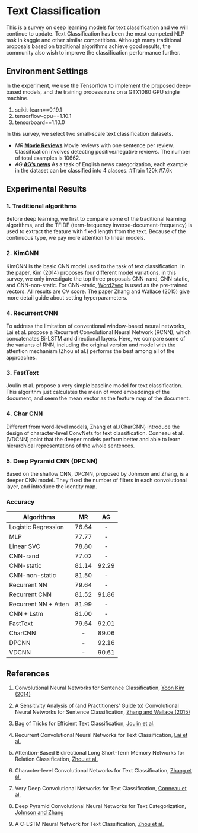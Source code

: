 # Text Classification

This is a survey on deep learning models for text classification and we will continue to update. Text Classification has been the most competed NLP task in kaggle and other similar competitions. Although many traditional proposals based on traditional algorithms achieve good results, the community also wish to improve the classification performance further. 


## Environment Settings

In the experiment, we use the Tensorflow to implement the proposed deep-based models, and the training process runs on a GTX1080 GPU single machine.

1. scikit-learn==0.19.1
2. tensorflow-gpu==1.10.1
3. tensorboard==1.10.0

In this survey, we select two small-scale text classification datasets. 

* *MR* [**Movie Reviews**](http://www.cs.cornell.edu/people/pabo/movie-review-data/rt-polaritydata.tar.gz) Movie reviews with one sentence per review. Classification involves detecting positive/negative reviews. The number of total examples is 10662.
* *AG* [**AG’s news**](http://www.di.unipi.it/~gulli/AG_corpus_of_news_articles.html) As a task of English news categorization, each example in the dataset can be classified into 4 classes. #Train 120k #7.6k

## Experimental Results

### 1. Traditional algorithms

Before deep learning, we first to compare some of the traditional learning algorithms, and the TFIDF (term-frequency inverse-document-frequency) is used to extract the feature with fixed length from the text. Because of the continuous type, we pay more attention to linear models. 

### 2. KimCNN

KimCNN is the basic CNN model used to the task of text classification. In the paper, Kim (2014) proposes four different model variations, in this survey, we only investigate the top three proposals CNN-rand, CNN-static, and CNN-non-static. For CNN-static, [Word2vec](https://drive.google.com/file/d/0B7XkCwpI5KDYNlNUTTlSS21pQmM/edit?usp=sharing) is used as the pre-trained vectors. All results are CV score. The paper Zhang and Wallace (2015) give more detail guide about setting hyperparameters. 

### 4. Recurrent CNN

To address the limitation of conventional window-based neural networks, Lai et al. propose a Recurrent Convolutional Neural Network (RCNN), which concatenates Bi-LSTM and directional layers. Here, we compare some of the variants of RNN, including the original version and model with the attention mechanism (Zhou et al.) performs the best among all of the approaches. 

### 3. FastText

Joulin et al. propose a very simple baseline model for text classification. This algorithm just calculates the mean of word embeddings of the document, and seem the mean vector as the feature map of the document. 

### 4. Char CNN

Different from word-level models, Zhang et al.(CharCNN) introduce the design of character-level ConvNets for text classification. Conneau et al.(VDCNN) point that the deeper models perform better and able to learn hierarchical representations of the whole sentences.

### 5. Deep Pyramid CNN (DPCNN)

Based on the shallow CNN, DPCNN, proposed by Johnson and Zhang, is a deeper CNN model. They fixed the number of filters in each convolutional layer, and introduce the identity map. 

### Accuracy

| Algorithms               |  MR   |  AG   |   
|------------------------- |:-----:|:-----:|
| Logistic Regression      | 76.64 |  -    |
| MLP                      | 77.77 |  -    |
| Linear SVC               | 78.80 |  -    |
| CNN-rand                 | 77.02 |  -    |
| CNN-static               | 81.14 | 92.29 |
| CNN-non-static           | 81.50 |  -    |
| Recurrent NN             | 79.64 |  -    |
| Recurrent CNN            | 81.52 | 91.86 |
| Recurrent NN + Atten     | 81.99 |  -    |
| CNN + Lstm               | 81.00 |  -    |
| FastText                 | 79.64 | 92.01 |
| CharCNN                  |  -    | 89.06 |
| DPCNN                    |  -    | 92.16 |
| VDCNN                    |  -    | 90.61 |

## References

1. Convolutional Neural Networks for Sentence Classification, [Yoon Kim (2014)](https://www.aclweb.org/anthology/D14-1181)

2. A Sensitivity Analysis of (and Practitioners’ Guide to) Convolutional
Neural Networks for Sentence Classification, [Zhang and Wallace (2015)](https://arxiv.org/pdf/1510.03820.pdf)

3. Bag of Tricks for Efficient Text Classification, [Joulin et al.](https://arxiv.org/pdf/1607.01759.pdf) 

4. Recurrent Convolutional Neural Networks for Text Classification, [Lai et al.](https://www.aaai.org/ocs/index.php/AAAI/AAAI15/paper/download/9745/9552)

5. Attention-Based Bidirectional Long Short-Term Memory Networks for
Relation Classification, [Zhou et al.](http://www.aclweb.org/anthology/P16-2034)

6. Character-level Convolutional Networks for Text Classification, [Zhang et al.](https://papers.nips.cc/paper/5782-character-level-convolutional-networks-for-text-classification.pdf)

7. Very Deep Convolutional Networks for Text Classification, [Conneau et al.](http://www.aclweb.org/anthology/E17-1104)

8. Deep Pyramid Convolutional Neural Networks for Text Categorization, [Johnson and Zhang](https://ai.tencent.com/ailab/media/publications/ACL3-Brady.pdf)

9. A C-LSTM Neural Network for Text Classification, [Zhou et al.](https://arxiv.org/pdf/1511.08630)
